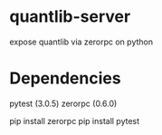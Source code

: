 # quantlib-server
expose quantlib via zerorpc on python

# Dependencies
pytest (3.0.5)
zerorpc (0.6.0)

pip install zerorpc
pip install pytest
